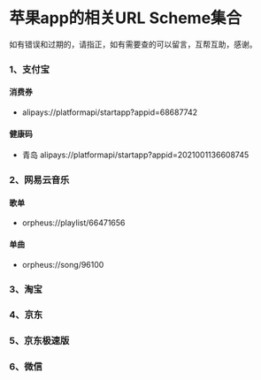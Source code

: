 # 苹果app的相关URL Scheme集合

如有错误和过期的，请指正，如有需要查的可以留言，互帮互助，感谢。

### 1、支付宝

#### 消费券 

- alipays://platformapi/startapp?appid=68687742

#### 健康码

- 青岛 alipays://platformapi/startapp?appid=2021001136608745

### 2、网易云音乐

#### 歌单

- orpheus://playlist/66471656

#### 单曲

- orpheus://song/96100

### 3、淘宝

### 4、京东

### 5、京东极速版

### 6、微信







